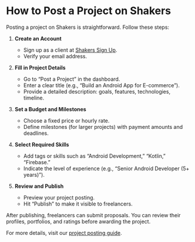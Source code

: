 # How to Post a Project on Shakers

Posting a project on Shakers is straightforward. Follow these steps:

1. **Create an Account**  
   - Sign up as a client at [Shakers Sign Up](https://example.com/shakers/signup).  
   - Verify your email address.

2. **Fill in Project Details**  
   - Go to “Post a Project” in the dashboard.  
   - Enter a clear title (e.g., “Build an Android App for E-commerce”).  
   - Provide a detailed description: goals, features, technologies, timeline.

3. **Set a Budget and Milestones**  
   - Choose a fixed price or hourly rate.  
   - Define milestones (for larger projects) with payment amounts and deadlines.

4. **Select Required Skills**  
   - Add tags or skills such as “Android Development,” “Kotlin,” “Firebase.”  
   - Indicate the level of experience (e.g., “Senior Android Developer (5+ years)”).

5. **Review and Publish**  
   - Preview your project posting.  
   - Hit “Publish” to make it visible to freelancers.  

After publishing, freelancers can submit proposals. You can review their profiles, portfolios, and ratings before awarding the project.

For more details, visit our [project posting guide](https://example.com/shakers/post-project).
